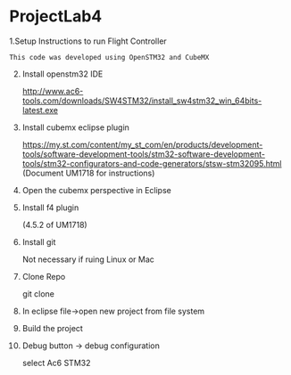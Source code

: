 # ProjectLab4

1.Setup Instructions to run Flight Controller

    This code was developed using OpenSTM32 and CubeMX
    
2. Install openstm32 IDE

    http://www.ac6-tools.com/downloads/SW4STM32/install_sw4stm32_win_64bits-latest.exe

3. Install cubemx eclipse plugin

    https://my.st.com/content/my_st_com/en/products/development-tools/software-development-tools/stm32-software-development-tools/stm32-configurators-and-code-generators/stsw-stm32095.html
    (Document UM1718 for instructions)

4. Open the cubemx perspective in Eclipse

5. Install f4 plugin 

    (4.5.2 of UM1718)

6. Install git

    Not necessary if ruing Linux or Mac

7. Clone Repo

    git clone 

8. In eclipse file->open new project from file system

9. Build the project

10. Debug button -> debug configuration

    select Ac6 STM32
